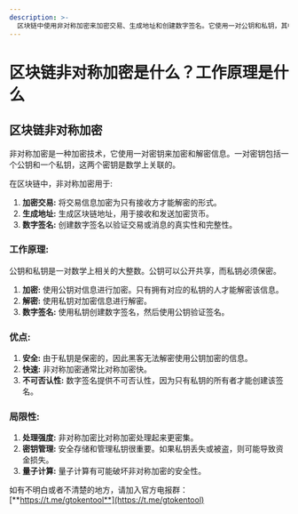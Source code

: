 ```yaml
---
description: >-
  区块链中使用非对称加密来加密交易、生成地址和创建数字签名。它使用一对公钥和私钥，其中公钥用于加密信息，私钥用于解密。优点包括安全、快速和不可否认性，但处理强度大，需要妥善管理密钥，且量子计算可能会破坏其安全性。
---
```


# 区块链非对称加密是什么？工作原理是什么

## 区块链非对称加密

非对称加密是一种加密技术，它使用一对密钥来加密和解密信息。一对密钥包括一个公钥和一个私钥，这两个密钥是数学上关联的。

在区块链中，非对称加密用于:

1. **加密交易:** 将交易信息加密为只有接收方才能解密的形式。
2. **生成地址:** 生成区块链地址，用于接收和发送加密货币。
3. **数字签名:** 创建数字签名以验证交易或消息的真实性和完整性。

### 工作原理:

公钥和私钥是一对数学上相关的大整数。公钥可以公开共享，而私钥必须保密。

1. **加密:** 使用公钥对信息进行加密。只有拥有对应的私钥的人才能解密该信息。
2. **解密:** 使用私钥对加密信息进行解密。
3. **数字签名:** 使用私钥创建数字签名，然后使用公钥验证签名。

### 优点:

1. **安全:** 由于私钥是保密的，因此黑客无法解密使用公钥加密的信息。
2. **快速:** 非对称加密通常比对称加密快。
3. **不可否认性:** 数字签名提供不可否认性，因为只有私钥的所有者才能创建该签名。

### 局限性:

1. **处理强度:** 非对称加密比对称加密处理起来更密集。
2. **密钥管理:** 安全存储和管理私钥很重要。如果私钥丢失或被盗，则可能导致资金损失。
3. **量子计算:** 量子计算有可能破坏非对称加密的安全性。

如有不明白或者不清楚的地方，请加入官方电报群：[**https://t.me/gtokentool**](https://t.me/gtokentool)
